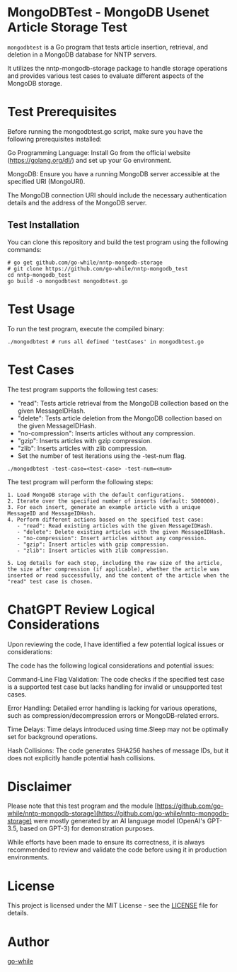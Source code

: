 # MongoDBTest - MongoDB Usenet Article Storage Test

`mongodbtest` is a Go program that tests article insertion, retrieval, and deletion in a MongoDB database for NNTP servers.

It utilizes the nntp-mongodb-storage package to handle storage operations and provides various test cases to evaluate different aspects of the MongoDB storage.


# Test Prerequisites
Before running the mongodbtest.go script, make sure you have the following prerequisites installed:

Go Programming Language: Install Go from the official website (https://golang.org/dl/) and set up your Go environment.

MongoDB: Ensure you have a running MongoDB server accessible at the specified URI (MongoURI).

The MongoDB connection URI should include the necessary authentication details and the address of the MongoDB server.


## Test Installation

You can clone this repository and build the test program using the following commands:

```shell
# go get github.com/go-while/nntp-mongodb-storage
# git clone https://github.com/go-while/nntp-mongodb_test
cd nntp-mongodb_test
go build -o mongodbtest mongodbtest.go

```

# Test Usage

To run the test program, execute the compiled binary:

```shell
./mongodbtest # runs all defined 'testCases' in mongodbtest.go
```

# Test Cases
The test program supports the following test cases:
 - "read": Tests article retrieval from the MongoDB collection based on the given MessageIDHash.
 - "delete": Tests article deletion from the MongoDB collection based on the given MessageIDHash.
 - "no-compression": Inserts articles without any compression.
 - "gzip": Inserts articles with gzip compression.
 - "zlib": Inserts articles with zlib compression.
 - Set the number of test iterations using the -test-num flag.
```shell
./mongodbtest -test-case=<test-case> -test-num=<num>
```

The test program will perform the following steps:
```
1. Load MongoDB storage with the default configurations.
2. Iterate over the specified number of inserts (default: 5000000).
3. For each insert, generate an example article with a unique MessageID and MessageIDHash.
4. Perform different actions based on the specified test case:
   - "read": Read existing articles with the given MessageIDHash.
   - "delete": Delete existing articles with the given MessageIDHash.
   - "no-compression": Insert articles without any compression.
   - "gzip": Insert articles with gzip compression.
   - "zlib": Insert articles with zlib compression.

5. Log details for each step, including the raw size of the article, the size after compression (if applicable), whether the article was inserted or read successfully, and the content of the article when the "read" test case is chosen.
```



# ChatGPT Review Logical Considerations

Upon reviewing the code, I have identified a few potential logical issues or considerations:

The code has the following logical considerations and potential issues:

Command-Line Flag Validation: The code checks if the specified test case is a supported test case but lacks handling for invalid or unsupported test cases.

Error Handling: Detailed error handling is lacking for various operations, such as compression/decompression errors or MongoDB-related errors.

Time Delays: Time delays introduced using time.Sleep may not be optimally set for background operations.

Hash Collisions: The code generates SHA256 hashes of message IDs, but it does not explicitly handle potential hash collisions.


# Disclaimer

Please note that this test program and the module [https://github.com/go-while/nntp-mongodb-storage](https://github.com/go-while/nntp-mongodb-storage) were mostly generated by an AI language model (OpenAI's GPT-3.5, based on GPT-3) for demonstration purposes.

While efforts have been made to ensure its correctness, it is always recommended to review and validate the code before using it in production environments.

# License

This project is licensed under the MIT License - see the [LICENSE](https://choosealicense.com/licenses/mit/) file for details.


# Author
[go-while](https://github.com/go-while)
